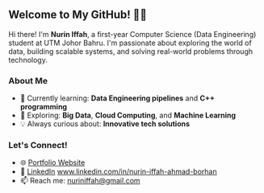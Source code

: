 ## Welcome to My GitHub! 👩‍💻

Hi there! I'm **Nurin Iffah**, a first-year Computer Science (Data Engineering) student at UTM Johor Bahru. I'm passionate about exploring the world of data, building scalable systems, and solving real-world problems through technology.

### About Me
- 🔭 Currently learning: **Data Engineering pipelines** and **C++ programming**  
- 🌱 Exploring: **Big Data**, **Cloud Computing**, and **Machine Learning**  
- 💡 Always curious about: **Innovative tech solutions**  

### Let's Connect!
- 🌐 [Portfolio Website](#)  
- 💼 [LinkedIn](#) www.linkedin.com/in/nurin-iffah-ahmad-borhan 
- 📫 Reach me: nuriniffah@gmail.com  

